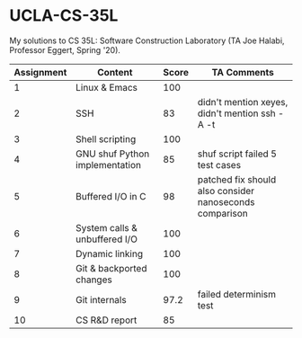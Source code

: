 # UCLA-CS-35L
My solutions to CS 35L: Software Construction Laboratory (TA Joe Halabi, Professor Eggert, Spring '20).

| Assignment | Content | Score | TA Comments |
| ---------- | ------- | ----- | ----------- |
| 1 | Linux & Emacs | 100 |  |
| 2 | SSH | 83 | didn't mention xeyes, didn't mention ssh -A -t |
| 3 | Shell scripting | 100 |  |
| 4 | GNU shuf Python implementation | 85 | shuf script failed 5 test cases |
| 5 | Buffered I/O in C | 98 | patched fix should also consider nanoseconds comparison |
| 6 | System calls & unbuffered I/O | 100 |  |
| 7 | Dynamic linking | 100 |  |
| 8 | Git & backported changes | 100 |  |
| 9 | Git internals | 97.2 | failed determinism test |
| 10 | CS R&D report | 85 |  |
